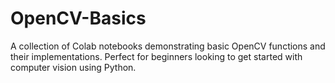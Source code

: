 # OpenCV-Basics
A collection of Colab notebooks demonstrating basic OpenCV functions and their implementations. Perfect for beginners looking to get started with computer vision using Python.

